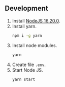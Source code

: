 ## Development

1. Install [NodeJS 16.20.0](https://nodejs.org/en/download).
1. Install yarn.
    ```cmd
    npm i -g yarn
    ```
1. Install node modules.
    ```cmd
    yarn
    ```
1. Create file `.env`.
1. Start Node JS.
    ```cmd
    yarn start
    ```
